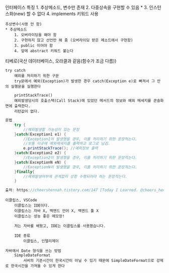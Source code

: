 인터페이스
    특징
        1. 추상메소드, 변수만 존재
        2. 다중상속을 구현할 수 있음
        * 3. 인스턴스화(new) 할 수 없다
        4. implements 키워드 사용

    추상변수(사용 안 함)
    * 추상메소드
        1. 오버라이딩을 해야 함
        2. 구현하지 않고 선언만 해 줌 (오버라이딩 받은 메소드에서 구현함)
        3. public 이어야 함
        4. 앞에 abstract 키워드 붙는다

티베로(국산 데이터베이스, 오라클과 같음(함수가 조금 다름))

```
try catch
    예외를 처리하기 위한 구문 
    try문에서 예외(Exception)가 발생한 경우 catch(Exception e)로 빠져서 그 안의 실행문을 실행한다

    printStackTrace()
    예외발생당시의 호출스택(Call Stack)에 있었던 메서드의 정보와 예외 메세지를 콘솔화면에 출력한다.
    리턴값이 없다.
```
```java
문법
    try {
        //예외발생할 가능성이 있는 문장 
    }catch(Exception1 e1) {
        //Exception1이 발생했을 경우, 이를 처리하기 위한 문장적는다. 
        //보통 이곳에 예외메세지를 출력하고 로그로 남김. 
        e.printStackTrace(); //예외정보 출력
    }catch(Exception2 e2) {
        //Exception2이 발생했을 경우, 이를 처리하기 위한 문장적는다. 
    }catch(ExceptionN eN) {
        //ExceptionN이 발생했을 경우, 이를 처리하기 위한 문장적는다. 
    }finally{
        //예외발생여부에 관계없이 상항 수행되어야 하는 문장적는다. 
    }

출처: https://cheershennah.tistory.com/147 [Today I Learned. @cheers_hena 치얼스헤나]
```

```
이클립스, VSCode
    이클립스는 IDE이다.
    이클립스는 자바 X, 백엔드 언어 X, 백엔드 툴 X
    이클립스는 성능 좋은 메모장!

    저는 자바를 배웠고, IDE는 이클립스를 사용했습니다.

    IDE 종류
        이클립스, 인텔리제이
```

```
자바에서 Date 형식을 쓰는 방법
    SimpleDateFormat
        서버의 기준시간이 한국시간이 아닐 수 있기 때문에 SimpleDateFormat으로 강제로 한국시간을 가져올 수 있게 한다
```